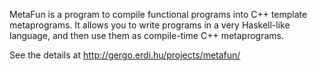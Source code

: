 MetaFun is a program to compile functional programs into C++ template
metaprograms. It allows you to write programs in a very Haskell-like
language, and then use them as compile-time C++ metaprograms.

See the details at <http://gergo.erdi.hu/projects/metafun/>
